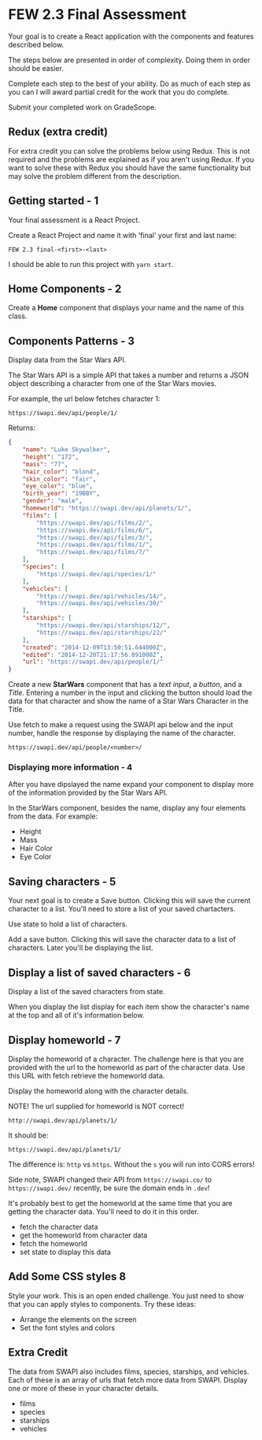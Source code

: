 # FEW 2.3 Final Assessment

Your goal is to create a React application with the components and features described below.

The steps below are presented in order of complexity. Doing them in order should be easier. 

Complete each step to the best of your ability. Do as much of each step as you can I will award partial credit for the work that you do complete.

Submit your completed work on GradeScope. 

## Redux (extra credit)

For extra credit you can solve the problems below using Redux. This is not required and the problems are explained as if you aren't using Redux. If you want to solve these with Redux you should have the same functionality but may solve the problem different from the description. 

## Getting started - 1

Your final assessment is a React Project.

Create a React Project and name it with 'final' your first and last name:

`FEW 2.3 final-<first>-<last>`

I should be able to run this project with `yarn start`.

## Home Components - 2

Create a **Home** component that displays your name and the name of this class. 

## Components Patterns - 3

Display data from the Star Wars API. 

The Star Wars API is a simple API that takes a number and returns a JSON object describing a character from one of the Star Wars movies. 

For example, the url below fetches character 1:

`https://swapi.dev/api/people/1/`

Returns: 

```JSON
{
    "name": "Luke Skywalker", 
    "height": "172", 
    "mass": "77", 
    "hair_color": "blond", 
    "skin_color": "fair", 
    "eye_color": "blue", 
    "birth_year": "19BBY", 
    "gender": "male", 
    "homeworld": "https://swapi.dev/api/planets/1/", 
    "films": [
        "https://swapi.dev/api/films/2/", 
        "https://swapi.dev/api/films/6/", 
        "https://swapi.dev/api/films/3/", 
        "https://swapi.dev/api/films/1/", 
        "https://swapi.dev/api/films/7/"
    ], 
    "species": [
        "https://swapi.dev/api/species/1/"
    ], 
    "vehicles": [
        "https://swapi.dev/api/vehicles/14/", 
        "https://swapi.dev/api/vehicles/30/"
    ], 
    "starships": [
        "https://swapi.dev/api/starships/12/", 
        "https://swapi.dev/api/starships/22/"
    ], 
    "created": "2014-12-09T13:50:51.644000Z", 
    "edited": "2014-12-20T21:17:56.891000Z", 
    "url": "https://swapi.dev/api/people/1/"
}
```

Create a new **StarWars** component that has a _text input_, a _button_, and a _Title_. Entering a number in the input and clicking the button should load the data for that character and show the name of a Star Wars Character in the Title.

Use fetch to make a request using the SWAPI api below and the input number, handle the response by displaying the name of the character.

`https://swapi.dev/api/people/<number>/`

### Displaying more information - 4

After you have dipslayed the name expand your component to display more of the information provided by the Star Wars API. 

In the StarWars component, besides the name, display any four elements from the data. For example:   

- Height
- Mass 
- Hair Color
- Eye Color

## Saving characters - 5

Your next goal is to create a Save button. Clicking this will save the current character to a list. You'll need to store a list of your saved chartacters. 

Use state to hold a list of characters. 

Add a save button. Clicking this will save the character data to a list of characters. Later you'll be displaying the list.

## Display a list of saved characters - 6

Display a list of the saved characters from state. 

When you display the list display for each item show the character's name at the top and all of it's information below.

## Display homeworld - 7

Display the homeworld of a character. The challenge here is that you are provided with the url to the homeworld as part of the character data. Use this URL with fetch retrieve the homeworld data.

Display the homeworld along with the character details. 

NOTE! The url supplied for homeworld is NOT correct! 

`http://swapi.dev/api/planets/1/`

It should be:

`https://swapi.dev/api/planets/1/`

The difference is: `http` vs `https`. Without the `s` you will run into CORS errors!

Side note, SWAPI changed their API from `https://swapi.co/` to `https://swapi.dev/` recently, be sure the domain ends in `.dev`!

It's probably best to get the homeworld at the same time that you are getting the character data. You'll need to do it in this order. 

- fetch the character data
- get the homeworld from character data
- fetch the homeworld 
- set state to display this data

## Add Some CSS styles 8

Style your work. This is an open ended challenge. You just need to show that you can apply styles to components. Try these ideas: 

- Arrange the elements on the screen
- Set the font styles and colors

## Extra Credit

The data from SWAPI also includes films, species, starships, and vehicles. Each of these is an array of urls that fetch more data from SWAPI. Display one or more of these in your character details. 

- films
- species
- starships
- vehicles
